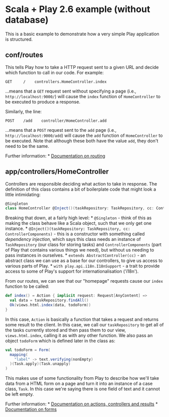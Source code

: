 # Scala + Play 2.6 example (without database)

This is a basic example to demonstrate how a very simple Play application is structured.

## conf/routes

  This tells Play how to take a HTTP request sent to a given URL and decide which function to call in our code. For example:
  ```
  GET     /    controllers.HomeController.index
  ```
  ...means that a `GET` request sent without specifying a page (i.e., `http://localhost:9000/`) will cause the `index` function of `HomeController` to be executed to produce a response.

  Similarly, the line:
  ```
  POST    /add    controller/HomeController.add
  ```
  ...means that a `POST` request sent to the `add` page (i.e., `http://localhost:9000/add`) will cause the `add` function of `HomeController` to be executed. Note that although these both have the value `add`, they don't need to be the same.

  Further information: 
    * [Documentation on routing](https://www.playframework.com/documentation/2.6.x/ScalaRouting)

## app/controllers/HomeController

  Controllers are responsible deciding what action to take in response. The definition of this class contains a bit of boilerplate code that might look a little intimidating:
  ```scala
@Singleton
class HomeController @Inject()(taskRepository: TaskRepository, cc: ControllerComponents) extends AbstractController(cc) with play.api.i18n.I18nSupport {
  ```
  
  Breaking that down, at a fairly high level:
    * `@Singleton` - think of this as making the class behave like a Scala object, such that we only get one instance.
    * `@Inject()(taskRepository: TaskRepository, cc: ControllerComponents)` - this is a constructor with something called _dependency injection_, which says this class needs an instance of `TaskRepository` (our class for storing tasks) and `ControllerComponents` (part of Play that contains various things we need), but without us needing to pass instances in ourselves.
    * `extends AbstractController(cc)` - an abstract class we can use as a base for our controllers, to give us access to various parts of Play.
    * `with play.api.i18n.I18nSupport` - a trait to provide access to some of Play's support for internationalisation ('i18n').
    
  From our routes, we can see that our "homepage" requests cause our `index` function to be called:
  ```scala
  def index() = Action { implicit request: Request[AnyContent] =>
    val data = taskRepository.findAll()
    Ok(views.html.index(data, todoForm))
  }
  ```
  
  In this case, `Action` is basically a function that takes a request and returns some result to the client. In this case, we call our `taskRepository` to get all of the tasks currently stored and then pass them to our view, `views.html.index`, calling it as with any other function. We also pass an object `todoForm` which is defined later in the class as:
  
  ```scala
  val todoForm = Form(
    mapping(
      "label" -> text.verifying(nonEmpty)
    )(Task.apply)(Task.unapply)
  )
  ```
  
  This makes use of some functionality from Play to describe how we'll take data from a HTML form on a page and turn it into an instance of a case class, `Task`. In this case we're saying there is one field of text and it cannot be left empty.
  
  Further information: 
    * [Documentation on actions, controllers and results](https://www.playframework.com/documentation/2.6.x/ScalaActions)
    * [Documentation on forms](https://www.playframework.com/documentation/2.6.x/ScalaForms)
    
